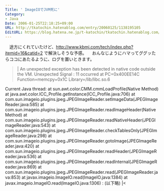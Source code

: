 ```yaml
---
Title: ' ImageIOでJVM死に'
Category:
- Java
Date: 2006-01-25T22:18:25+09:00
URL: http://tkatochin.hatenablog.com/entry/20060125/1138195105
EditURL: https://blog.hatena.ne.jp/t-katochin/tkatochin.hatenablog.com/atom/entry/6653586347154756102
---
```


　途方にくれていたけど、http://www.kbmj.com/tech/index.php?itemid=16&catid=2 で解決しそうな予感。
　おんなじようにハマってググッたらココにあたるように、ログを置いときます。
>|
An unexpected exception has been detected in native code outside the VM.
Unexpected Signal : 11 occurred at PC=0x400EE14C
Function=memcpy+0x1C
Library=/lib/libc.so.6

Current Java thread:
	at sun.awt.color.CMM.cmmLoadProfile(Native Method)
	at java.awt.color.ICC_Profile.getInstance(ICC_Profile.java:706)
	at
com.sun.imageio.plugins.jpeg.JPEGImageReader.setImageData(JPEGImageReader.java:585)
	at com.sun.imageio.plugins.jpeg.JPEGImageReader.readImageHeader(Native Method)
	at
com.sun.imageio.plugins.jpeg.JPEGImageReader.readNativeHeader(JPEGImageReader.java:543)
	at
com.sun.imageio.plugins.jpeg.JPEGImageReader.checkTablesOnly(JPEGImageReader.java:298)
	at com.sun.imageio.plugins.jpeg.JPEGImageReader.gotoImage(JPEGImageReader.java:420)
	at
com.sun.imageio.plugins.jpeg.JPEGImageReader.readHeader(JPEGImageReader.java:536)
	at
com.sun.imageio.plugins.jpeg.JPEGImageReader.readInternal(JPEGImageReader.java:869)
	at com.sun.imageio.plugins.jpeg.JPEGImageReader.read(JPEGImageReader.java:853)
	at javax.imageio.ImageIO.read(ImageIO.java:1384)
	at javax.imageio.ImageIO.read(ImageIO.java:1306)
                :
             (以下略) 
|<
